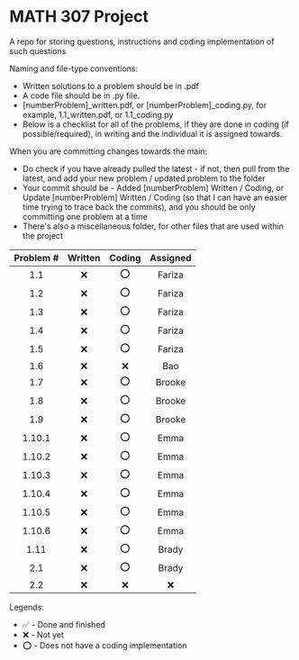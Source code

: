 # MATH 307 Project
A repo for storing questions, instructions and coding implementation of such questions

Naming and file-type conventions:
- Written solutions to a problem should be in .pdf
- A code file should be in .py file.
- [numberProblem]_written.pdf, or [numberProblem]_coding.py, for example, 1.1_written.pdf, or 1.1_coding.py
- Below is a checklist for all of the problems, if they are done in coding (if possible/required), in writing and the individual it is assigned towards.

When you are committing changes towards the main:
- Do check if you have already pulled the latest - if not, then pull from the latest, and add your new problem / updated problem to the folder
- Your commit should be - Added [numberProblem] Written / Coding, or Update [numberProblem] Written / Coding (so that I can have an easier time trying to trace back the commits), and you should be only committing one problem at a time
- There's also a miscellaneous folder, for other files that are used within the project


| Problem # | Written | Coding | Assigned |
| :-------: | :-----: | :----: | :------: |
| 1.1 | :x: | :o: | Fariza |
| 1.2 | :x: | :o: | Fariza |
| 1.3 | :x: | :o: | Fariza |
| 1.4 | :x: | :o: | Fariza |
| 1.5 | :x: | :o: | Fariza |
| 1.6 | :x: | :x: | Bao |
| 1.7 | :x: | :o: | Brooke |
| 1.8 | :x: | :o: | Brooke |
| 1.9 | :x: | :o: | Brooke |
| 1.10.1 | :x: | :o: | Emma |
| 1.10.2 | :x: | :o: | Emma |
| 1.10.3 | :x: | :o: | Emma |
| 1.10.4 | :x: | :o: | Emma |
| 1.10.5 | :x: | :o: | Emma |
| 1.10.6 | :x: | :o: | Emma |
| 1.11 | :x: | :o: | Brady |
| 2.1 | :x: | :o: | Brady |
| 2.2 | :x: | :x: | :x: |

Legends:
- :white_check_mark: - Done and finished
- :x: - Not yet
- :o: - Does not have a coding implementation
